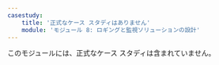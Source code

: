 ```yaml
---
casestudy:
    title: '正式なケース スタディはありません'
    module: 'モジュール 8: ロギングと監視ソリューションの設計'
---
```

このモジュールには、正式なケース スタディは含まれていません。 
